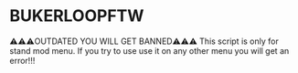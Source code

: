 # BUKERLOOPFTW
⚠️⚠️⚠️OUTDATED YOU WILL GET BANNED⚠️⚠️⚠️
This script is only for stand mod menu. If you try to use use it on any other menu you will get an error!!!

